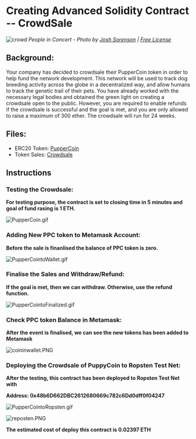 # Creating Advanced Solidity Contract -- CrowdSale

![crowd](Images/crowd.jpg)
_People in Concert - Photo by [Josh Sorenson](https://www.pexels.com/@joshsorenson?utm_content=attributionCopyText&utm_medium=referral&utm_source=pexels) | [Free License](https://www.pexels.com/license/)_


## Background:

Your company has decided to crowdsale their PupperCoin token in order to help fund the network development.
This network will be used to track dog breeding activity across the globe in a decentralized way, and allow humans to track the genetic trail of their pets. You have already worked with the necessary legal bodies and obtained the green light on creating a crowdsale open to the public. However, you are required to enable refunds if the crowdsale is successful and the goal is met, and you are only allowed to raise a maximum of 300 ether. The crowdsale will run for 24 weeks.


## Files:
* ERC20 Token: [PupperCoin](Puppercoin.sol) 
* Token Sales: [Crowdsale](Crowdsale.sol) 


## **Instructions**

### **Testing the Crowdsale:**
**For testing purpose, the contract is set to closing time in 5 minutes and goal of fund rasing is 1 ETH.**

![PupperCoin.gif](Images/PupperCoin.gif)


### **Adding New PPC token to Metamask Account:**
**Before the sale is finanlised the balance of PPC token is zero.**

![PupperCointoWallet.gif](Images/PupperCointoWallet.gif)


### **Finalise the Sales and Withdraw/Refund:**
**If the goal is met, then we can withdraw. Otherwise, use the refund function.**

![PupperCointoFinalized.gif](Images/PupperCointoFinalized.gif)

### **Check PPC token Balance in Metamask:**
**After the event is finalised, we can see the new tokens has been added to Metamask**

![coininwallet.PNG](Images/coininwallet.PNG)

### **Deploying the Crowdsale of PuppyCoin to Ropsten Test Net:**
**After the testing, this contract has been deployed to Ropsten Test Net with**

**Address: 0x48b6D662DBC2612680669c782c6Dd0dff0f04247**

![PupperCointoRopsten.gif](Images/PupperCointoRopsten.gif)

![reposten.PNG](Images/reposten.PNG)

**The estimated cost of deploy this contract is 0.02397 ETH**
